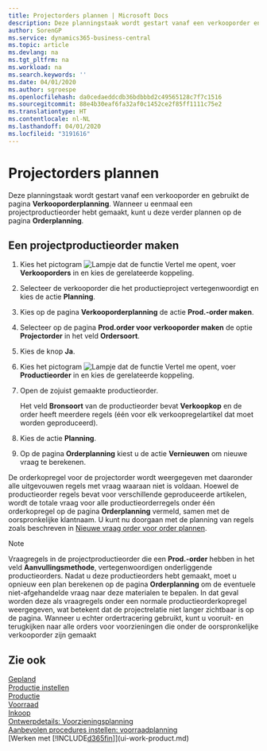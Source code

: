 ```yaml
---
title: Projectorders plannen | Microsoft Docs
description: Deze planningstaak wordt gestart vanaf een verkooporder en gebruikt de pagina **Verkooporderplanning**. Wanneer u eenmaal een projectproductieorder hebt gemaakt, kunt u deze verder plannen op de pagina **Orderplanning**.
author: SorenGP
ms.service: dynamics365-business-central
ms.topic: article
ms.devlang: na
ms.tgt_pltfrm: na
ms.workload: na
ms.search.keywords: ''
ms.date: 04/01/2020
ms.author: sgroespe
ms.openlocfilehash: da0cedaeddcdb36bdbbbd2c49565128c7f7c1516
ms.sourcegitcommit: 88e4b30eaf6fa32af0c1452ce2f85ff1111c75e2
ms.translationtype: HT
ms.contentlocale: nl-NL
ms.lasthandoff: 04/01/2020
ms.locfileid: "3191616"
---
```

# <a name="plan-project-orders"></a>Projectorders plannen
Deze planningstaak wordt gestart vanaf een verkooporder en gebruikt de pagina **Verkooporderplanning**. Wanneer u eenmaal een projectproductieorder hebt gemaakt, kunt u deze verder plannen op de pagina **Orderplanning**.  

## <a name="to-create-a-project-production-order"></a>Een projectproductieorder maken  

1.  Kies het pictogram ![Lampje dat de functie Vertel me opent](media/ui-search/search_small.png "Vertel me wat u wilt doen"), voer **Verkooporders** in en kies de gerelateerde koppeling.  
2.  Selecteer de verkooporder die het productieproject vertegenwoordigt en kies de actie **Planning**.  
4.  Kies op de pagina **Verkooporderplanning** de actie **Prod.-order maken**.  
5.  Selecteer op de pagina **Prod.order voor verkooporder maken** de optie **Projectorder** in het veld **Ordersoort**.  
6.  Kies de knop **Ja**.  
7.  Kies het pictogram ![Lampje dat de functie Vertel me opent](media/ui-search/search_small.png "Vertel me wat u wilt doen"), voer **Productieorder** in en kies de gerelateerde koppeling.
8. Open de zojuist gemaakte productieorder.  

    Het veld **Bronsoort** van de productieorder bevat **Verkoopkop** en de order heeft meerdere regels (één voor elk verkoopregelartikel dat moet worden geproduceerd).  
9. Kies de actie **Planning**.
10. Op de pagina **Orderplanning** kiest u de actie **Vernieuwen** om nieuwe vraag te berekenen.  

De orderkopregel voor de projectorder wordt weergegeven met daaronder alle uitgevouwen regels met vraag waaraan niet is voldaan. Hoewel de productieorder regels bevat voor verschillende geproduceerde artikelen, wordt de totale vraag voor alle productieorderregels onder één orderkopregel op de pagina **Orderplanning** vermeld, samen met de oorspronkelijke klantnaam. U kunt nu doorgaan met de planning van regels zoals beschreven in [Nieuwe vraag order voor order plannen](production-how-to-plan-for-new-demand.md).  

> [!NOTE]  
>  Vraagregels in de projectproductieorder die een **Prod.-order** hebben in het veld **Aanvullingsmethode**, vertegenwoordigen onderliggende productieorders. Nadat u deze productieorders hebt gemaakt, moet u opnieuw een plan berekenen op de pagina **Orderplanning** om de eventuele niet-afgehandelde vraag naar deze materialen te bepalen. In dat geval worden deze als vraagregels onder een normale productieorderkopregel weergegeven, wat betekent dat de projectrelatie niet langer zichtbaar is op de pagina. Wanneer u echter ordertracering gebruikt, kunt u vooruit- en terugkijken naar alle orders voor voorzieningen die onder de oorspronkelijke verkooporder zijn gemaakt  

## <a name="see-also"></a>Zie ook
[Gepland](production-planning.md)   
[Productie instellen](production-configure-production-processes.md)  
[Productie](production-manage-manufacturing.md)    
[Voorraad](inventory-manage-inventory.md)  
[Inkoop](purchasing-manage-purchasing.md)  
[Ontwerpdetails: Voorzieningsplanning](design-details-supply-planning.md)   
[Aanbevolen procedures instellen: voorraadplanning](setup-best-practices-supply-planning.md)  
[Werken met [!INCLUDE[d365fin](includes/d365fin_md.md)]](ui-work-product.md)
